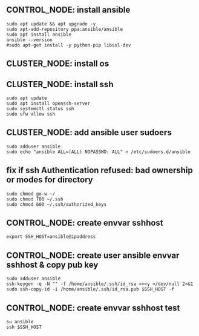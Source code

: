 ## CONTROL_NODE: install ansible
```
sudo apt update && apt upgrade -y
sudo apt-add-repository ppa:ansible/ansible
sudo apt install ansible
ansible --version
#sudo apt-get install -y python-pip libssl-dev
```
## CLUSTER_NODE: install os
## CLUSTER_NODE: install ssh
```
sudo apt update
sudo apt install openssh-server
sudo systemctl status ssh
sudo ufw allow ssh
```
## CLUSTER_NODE: add ansible user sudoers
```
sudo adduser ansible
sudo echo "ansible ALL=(ALL) NOPASSWD: ALL" > /etc/sudoers.d/ansible
```
## fix if ssh Authentication refused: bad ownership or modes for directory
```
sudo chmod go-w ~/
sudo chmod 700 ~/.ssh
sudo chmod 600 ~/.ssh/authorized_keys
```
## CONTROL_NODE: create envvar sshhost
```
export SSH_HOST=ansible@ipaddress
```

## CONTROL_NODE: create user ansible envvar sshhost & copy pub key
```
sudo adduser ansible
ssh-keygen -q -N "" -f /home/ansible/.ssh/id_rsa <<<y >/dev/null 2>&1  
sudo ssh-copy-id -i /home/ansible/.ssh/id_rsa.pub $SSH_HOST -f
```
## CONTROL_NODE: create envvar sshhost test
```
su ansible
ssh $SSH_HOST
```


